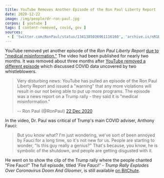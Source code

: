 ```yaml
---
title: YouTube Removes Another Episode of the Ron Paul Liberty Report
date: 2020-12-22
image: /img/people/dr-ron-paul.jpg
corpos: [ youtube ]
tags: [ content-removed, covid, gov ]
sources:
 - [ 'twitter.com/RonPaul/status/1341385036961116160', 'archive.is/nR1BI' ]
---
```


YouTube removed yet another episode of the _Ron Paul Liberty
Report_ [due to "medical misinformation."](removal-screenshot.jpg) The video had been published for
nearly two months. It was removed about three months after [YouTube removed a
different
episode](/e/youtube-removes-liberty-report-episode-covid-whistleblowers/)
which discussed COVID data uncovered by two whistleblowers.

> Very disturbing news: YouTube has pulled an episode of the Ron Paul Liberty
> Report and issued a "warning" that any more violations will result in our not
> being able to put up more programs. The episode was a news report on a Trump
> rally - they said it is "medical misinformation."
>
> -- Ron Paul (@RonPaul) [22 Dec 2020](https://archive.is/nR1BI)

In the video, Dr. Paul was critical of Trump's main COVID adviser, Anthony
Fauci:

> But you know what? I'm just wondering, we've sort of been annoyed by Fauci
> for a long time, so it's not new for us. People are starting to wonder, "Is
> this guy really a genius?" That's because, you know, he is symbolic of the
> shutdown, and people are getting disgusted with it.

He went on to show the clip of the Trump rally where the people chanted "Fire
Fauci!" The full episode, titled _'Fire Fauci!' - Trump Rally Explodes Over
Coronavirus Doom And Gloomer_, is still available [on
BitChute](https://www.bitchute.com/video/Ef6hjgdXRjLg/).
